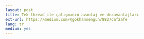 ```yaml
---
layout: post
title: Tek thread ile çalışmanın avantaj ve dezavantajları
ext-url: https://medium.com/@gokhansengun/8827caf2afe
lang: tr
medium: yes 
---
```

